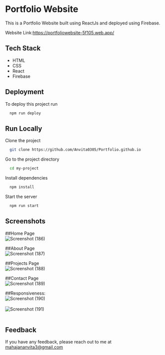 
# Portfolio Website

This is a Portfolio Website built using ReactJs and deployed using Firebase.


Website Link:https://portfoliowebsite-5f105.web.app/





## Tech Stack

* HTML
* CSS
* React
* Firebase





## Deployment

To deploy this project run

```bash
  npm run deploy
```


## Run Locally

Clone the project

```bash
  git clone https://github.com/Anvita0305/Portfolio.github.io
```

Go to the project directory

```bash
  cd my-project
```

Install dependencies

```bash
  npm install
```

Start the server

```bash
  npm run start
```



## Screenshots

##Home Page
<br>
![Screenshot (186)](https://user-images.githubusercontent.com/78889572/159111189-5e8cfff3-138c-4efa-909d-2882ae6a9252.png)
<br>

##About Page
<br>
![Screenshot (187)](https://user-images.githubusercontent.com/78889572/159111205-12d85293-68b7-438f-898b-ad34f8f0ccf8.png)
<br>

##Projects Page
<br>![Screenshot (188)](https://user-images.githubusercontent.com/78889572/159111218-b5fbbda8-7e5b-4eda-83c7-52da74dbc759.png)
<br>

##Contact Page
<br>
![Screenshot (189)](https://user-images.githubusercontent.com/78889572/159111232-589d0554-2901-4c21-9746-7eb14484d01a.png)
<br>

##Responsiveness:
<br>![Screenshot (190)](https://user-images.githubusercontent.com/78889572/159111254-35a2d0dc-e654-4f17-b832-dee2835a73e3.png)
<br><br>
![Screenshot (191)](https://user-images.githubusercontent.com/78889572/159111255-593278b1-72bf-48f2-be0a-0908f111b020.png)
<br>
<br>

## Feedback

If you have any feedback, please reach out to me at mahajananvita3@gmail.com



